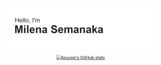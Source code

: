 <img src="https://github.com/msemanaka/msemanaka/blob/main/header.png"/>

<div align="center">
  
[![Anurag's GitHub stats](https://github-readme-stats.vercel.app/api?username=msemanaka&theme=graywhite&show_icons=true)](https://github.com/anuraghazra/github-readme-stats)

<div/>
